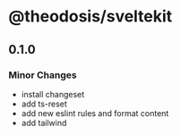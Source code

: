 # @theodosis/sveltekit

## 0.1.0

### Minor Changes

- install changeset
- add ts-reset
- add new eslint rules and format content
- add tailwind
